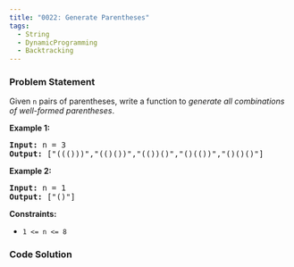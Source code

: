 ```yaml
---
title: "0022: Generate Parentheses"
tags:
  - String
  - DynamicProgramming
  - Backtracking
---
```

### Problem Statement

<p>Given <code>n</code> pairs of parentheses, write a function to <em>generate all combinations of well-formed parentheses</em>.</p>


<p><strong class="example">Example 1:</strong></p>
<pre><strong>Input:</strong> n = 3
<strong>Output:</strong> ["((()))","(()())","(())()","()(())","()()()"]
</pre><p><strong class="example">Example 2:</strong></p>
<pre><strong>Input:</strong> n = 1
<strong>Output:</strong> ["()"]
</pre>

<p><strong>Constraints:</strong></p>

<ul>
	<li><code>1 &lt;= n &lt;= 8</code></li>
</ul>


### Code Solution

```python

```
